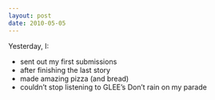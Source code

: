 ```yaml
---
layout: post
date: 2010-05-05
---
```


Yesterday, I:  
- sent out my first submissions  
- after finishing the last story  
- made amazing pizza (and bread)  
- couldn’t stop listening to GLEE’s Don’t rain on my parade
